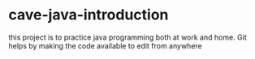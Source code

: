# cave-java-introduction
this project is to practice java programming both at work and home. Git helps by making the code available to edit from anywhere

